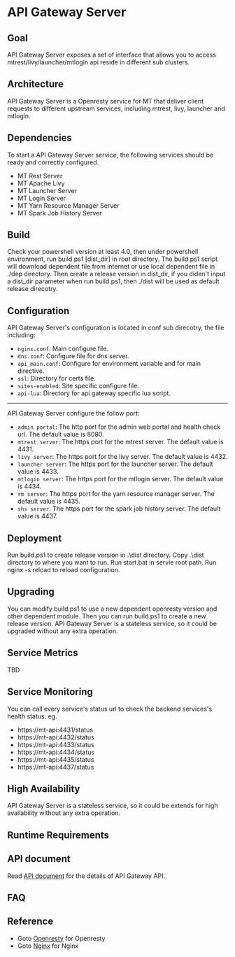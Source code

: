 # API Gateway Server

## Goal

API Gateway Server exposes a set of interface that allows you to access mtrest/livy/launcher/mtlogin api reside in different sub clusters.

## Architecture

API Gateway Server is a Openresty service for MT that deliver client requests to different upstream
services, including mtrest, livy, launcher and mtlogin.

## Dependencies

To start a API Gateway Server service, the following services should be ready and correctly configured.

* MT Rest Server
* MT Apache Livy
* MT Launcher Server
* MT Login Server
* MT Yarn Resource Manager Server
* MT Spark Job History Server

## Build

Check your powershell version at least 4.0, then under powershell environment, run build.ps1 [dist_dir] in root directory.
The build.ps1 script will download dependent file from internet or use local dependent file in ./dep directory.
Then create a release version in dist_dir, if you diden't input a dist_dir parameter when run build.ps1, then ./dist will be used as default 
release direcotry.

## Configuration

API Gateway Server's configuration is located in conf sub direcotry, the file including:

* `nginx.conf`: Main configure file.
* `dns.conf`: Configure file for dns server.
* `api_main.conf`: Configure for environment variable and for main directive.
* `ssl`: Directory for certs file.
* `sites-enabled`: Site specific configure file.
* `api-lua`: Directory for api gateway specific lua script.


---

API Gateway Server configure the follow port:

* `admin portal`: The http port for the admin web portal and health check url. The default value is 8080.
* `mtrest server`: The https port for the mtrest server. The default value is 4431.
* `livy server`: The https port for the livy server. The default value is 4432.
* `launcher server`: The https port for the launcher server. The default value is 4433.
* `mtlogin server`: The https port for the mtlogin server. The default value is 4434.
* `rm server`: The https port for the yarn resource manager server. The default value is 4435.
* `shs server`: The https port for the spark job history server. The default value is 4437.

## Deployment

Run build.ps1 to create release version in .\dist directory.
Copy .\dist directory to where you want to run.
Run start.bat in servie root path.
Run nginx -s reload to reload configuration.


## Upgrading

You can modify build.ps1 to use a new dependent openresty version and other dependent module.
Then you can run build.ps1 to create a new release version.
API Gateway Server is a stateless service, so it could be upgraded without any extra operation.

## Service Metrics

TBD

## Service Monitoring

You can call every service's status url to check the backend services's health status.
eg.
* https://mt-api:4431/status   
* https://mt-api:4432/status   
* https://mt-api:4433/status   
* https://mt-api:4434/status
* https://mt-api:4435/status
* https://mt-api:4437/status

## High Availability

API Gateway Server is a stateless service, so it could be extends for high availability without any extra operation.

## Runtime Requirements


## API document

Read [API document](./APIGW_api.md) for the details of API Gateway API.


## FAQ


## Reference

* Goto [Openresty](https://openresty.org/en/) for Openresty
* Goto [Nginx](http://nginx.org/) for Nginx